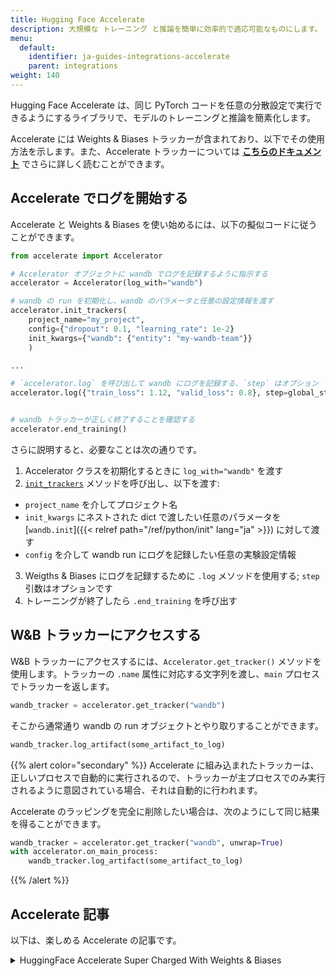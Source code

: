 ```yaml
---
title: Hugging Face Accelerate
description: 大規模な トレーニング と推論を簡単に効率的で適応可能なものにします。
menu:
  default:
    identifier: ja-guides-integrations-accelerate
    parent: integrations
weight: 140
---
```


Hugging Face Accelerate は、同じ PyTorch コードを任意の分散設定で実行できるようにするライブラリで、モデルのトレーニングと推論を簡素化します。

Accelerate には Weights & Biases トラッカーが含まれており、以下でその使用方法を示します。また、Accelerate トラッカーについては **[こちらのドキュメント](https://huggingface.co/docs/accelerate/main/en/usage_guides/tracking)** でさらに詳しく読むことができます。

## Accelerate でログを開始する

Accelerate と Weights & Biases を使い始めるには、以下の擬似コードに従うことができます。

```python
from accelerate import Accelerator

# Accelerator オブジェクトに wandb でログを記録するように指示する
accelerator = Accelerator(log_with="wandb")

# wandb の run を初期化し、wandb のパラメータと任意の設定情報を渡す
accelerator.init_trackers(
    project_name="my_project", 
    config={"dropout": 0.1, "learning_rate": 1e-2}
    init_kwargs={"wandb": {"entity": "my-wandb-team"}}
    )

...

# `accelerator.log` を呼び出して wandb にログを記録する、`step` はオプション
accelerator.log({"train_loss": 1.12, "valid_loss": 0.8}, step=global_step)


# wandb トラッカーが正しく終了することを確認する
accelerator.end_training()
```

さらに説明すると、必要なことは次の通りです。
1. Accelerator クラスを初期化するときに `log_with="wandb"` を渡す
2. [`init_trackers`](https://huggingface.co/docs/accelerate/main/en/package_reference/accelerator#accelerate.Accelerator.init_trackers) メソッドを呼び出し、以下を渡す:
- `project_name` を介してプロジェクト名
- `init_kwargs` にネストされた dict で渡したい任意のパラメータを [`wandb.init`]({{< relref path="/ref/python/init" lang="ja" >}}) に対して渡す
- `config` を介して wandb run にログを記録したい任意の実験設定情報
3. Weigths & Biases にログを記録するために `.log` メソッドを使用する; `step` 引数はオプションです
4. トレーニングが終了したら `.end_training` を呼び出す

## W&B トラッカーにアクセスする

W&B トラッカーにアクセスするには、`Accelerator.get_tracker()` メソッドを使用します。トラッカーの `.name` 属性に対応する文字列を渡し、`main` プロセスでトラッカーを返します。

```python
wandb_tracker = accelerator.get_tracker("wandb")

```

そこから通常通り wandb の run オブジェクトとやり取りすることができます。

```python
wandb_tracker.log_artifact(some_artifact_to_log)
```

{{% alert color="secondary" %}}
Accelerate に組み込まれたトラッカーは、正しいプロセスで自動的に実行されるので、トラッカーが主プロセスでのみ実行されるように意図されている場合、それは自動的に行われます。

Accelerate のラッピングを完全に削除したい場合は、次のようにして同じ結果を得ることができます。

```python
wandb_tracker = accelerator.get_tracker("wandb", unwrap=True)
with accelerator.on_main_process:
    wandb_tracker.log_artifact(some_artifact_to_log)
```
{{% /alert %}}

## Accelerate 記事
以下は、楽しめる Accelerate の記事です。

<details>

<summary>HuggingFace Accelerate Super Charged With Weights & Biases</summary>

* この記事では、HuggingFace Accelerate が提供するものと、分散トレーニングと評価を行いながら Weights & Biases に結果をログすることがいかに簡単であるかを見ていきます。

完全なレポートを [こちら](https://wandb.ai/gladiator/HF%20Accelerate%20+%20W&B/reports/Hugging-Face-Accelerate-Super-Charged-with-Weights-Biases--VmlldzoyNzk3MDUx?utm_source=docs&utm_medium=docs&utm_campaign=accelerate-docs) で読むことができます。
</details>
<br /><br />